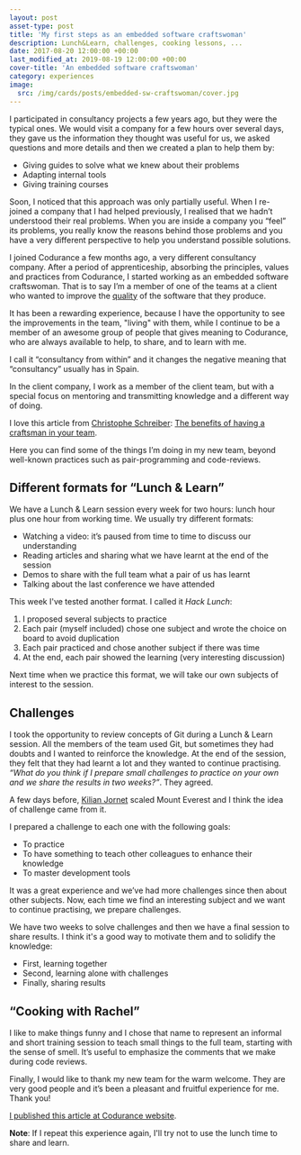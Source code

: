 ```yaml
---
layout: post
asset-type: post
title: 'My first steps as an embedded software craftswoman'
description: Lunch&Learn, challenges, cooking lessons, ...
date: 2017-08-20 12:00:00 +00:00
last_modified_at: 2019-08-19 12:00:00 +00:00
cover-title: 'An embedded software craftswoman'
category: experiences
image:
  src: /img/cards/posts/embedded-sw-craftswoman/cover.jpg
---
```


I participated in consultancy projects a few years ago, but they were the typical ones. We would visit a company for a few hours over several days, they gave us the information they thought was useful for us, we asked questions and more details and then we created a plan to help them by:

* Giving guides to solve what we knew about their problems
* Adapting internal tools
* Giving training courses

Soon, I noticed that this approach was only partially useful. When I re-joined a company that I had helped previously, I realised that we hadn’t understood their real problems. When you are inside a company you “feel” its problems, you really know the reasons behind those problems and you have a very different perspective to help you understand possible solutions.

I joined Codurance a few months ago, a very different consultancy company. After a period of apprenticeship, absorbing the principles, values and practices from Codurance, I started working as an embedded software craftswoman. That is to say I’m a member of one of the teams at a client who wanted to improve the [quality](/2017/07/09/P3-Quality.html) of the software that they produce.

It has been a rewarding experience, because I have the opportunity to see the improvements in the team, "living" with them, while I continue to be a member of an awesome group of people that gives meaning to Codurance, who are always available to help, to share, and to learn with me.

I call it “consultancy from within” and it changes the negative meaning that “consultancy” usually has in Spain.

In the client company, I work as a member of the client team, but with a special focus on mentoring and transmitting knowledge and a different way of doing. 

I love this article from [Christophe Schreiber](https://dev.to/schreiber_chris): [The benefits of having a craftsman in your team](https://dev.to/schreiber_chris/the-benefits-of-having-a-craftsman-in-your-team).

Here you can find some of the things I’m doing in my new team, beyond well-known practices such as pair-programming and code-reviews.

## Different formats for “Lunch & Learn”

We have a Lunch & Learn session every week for two hours: lunch hour plus one hour from working time. We usually try different formats:

* Watching a video: it’s paused from time to time to discuss our understanding
* Reading articles and sharing what we have learnt at the end of the session
* Demos to share with the full team what a pair of us has learnt
* Talking about the last conference we have attended

This week I've tested another format. I called it *Hack Lunch*:

1. I proposed several subjects to practice
2. Each pair (myself included) chose one subject and wrote the choice on board to avoid duplication
3. Each pair practiced and chose another subject if there was time
4. At the end, each pair showed the learning (very interesting discussion)
 
Next time when we practice this format, we will take our own subjects of interest to the session.

## Challenges

I took the opportunity to review concepts of Git during a Lunch & Learn session. All the members of the team used Git, but sometimes they had doubts and I wanted to reinforce the knowledge. At the end of the session, they felt that they had learnt a lot and they wanted to continue practising. _“What do you think if I prepare small challenges to practice on your own and we share the results in two weeks?”_. They agreed.

A few days before, [Kilian Jornet](https://www.youtube.com/watch?v=OTlj5qxb8x0) scaled Mount Everest and I think the idea of challenge came from it.

I prepared a challenge to each one with the following goals:

* To practice
* To have something to teach other colleagues to enhance their knowledge
* To master development tools

It was a great experience and we’ve had more challenges since then about other subjects. Now, each time we find an interesting subject and we want to continue practising, we prepare challenges. 

We have two weeks to solve challenges and then we have a final session to share results. I think it's a good way to motivate them and to solidify the knowledge: 

* First, learning together
* Second, learning alone with challenges
* Finally, sharing results

## “Cooking with Rachel”

I like to make things funny and I chose that name to represent an informal and short training session to teach small things to the full team, starting with the sense of smell. It’s useful to emphasize the comments that we make during code reviews.

Finally, I would like to thank my new team for the warm welcome. They are very good people and it’s been a pleasant and fruitful experience for me. Thank you!

[I published this article at Codurance website](https://codurance.com/2017/08/20/my-first-steps-as-an-embedded-sw-craftswoman).

<div class="note">
    <strong>Note</strong>: If I repeat this experience again, I'll try not to use the lunch time to share and learn.
</div>
